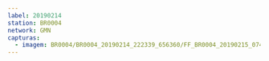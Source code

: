 ```yaml
---
label: 20190214
station: BR0004
network: GMN
capturas:
  - imagem: BR0004/BR0004_20190214_222339_656360/FF_BR0004_20190215_074511_083_0671232.fits_maxpixel.jpg
---
```

